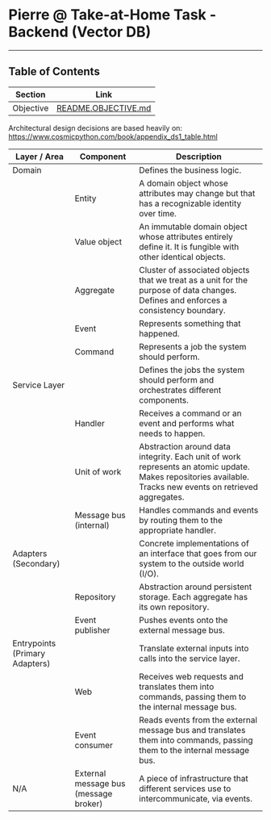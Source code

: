 # Pierre @ Take-at-Home Task - Backend (Vector DB)
---

## Table of Contents

| Section    | Link                         |
|------------|------------------------------|
| Objective  | [README.OBJECTIVE.md](README.OBJECTIVE.md) |

Architectural design decisions are based heavily on: https://www.cosmicpython.com/book/appendix_ds1_table.html

| Layer / Area                | Component                       | Description                                                                                                                                                  |
|-----------------------------|----------------------------------|--------------------------------------------------------------------------------------------------------------------------------------------------------------|
| Domain                      |                                  | Defines the business logic.                                                                                                                                  |
|                             | Entity                           | A domain object whose attributes may change but that has a recognizable identity over time.                                                                  |
|                             | Value object                     | An immutable domain object whose attributes entirely define it. It is fungible with other identical objects.                                                 |
|                             | Aggregate                        | Cluster of associated objects that we treat as a unit for the purpose of data changes. Defines and enforces a consistency boundary.                         |
|                             | Event                            | Represents something that happened.                                                                                                                          |
|                             | Command                          | Represents a job the system should perform.                                                                                                                  |
| Service Layer               |                                  | Defines the jobs the system should perform and orchestrates different components.                                                                            |
|                             | Handler                          | Receives a command or an event and performs what needs to happen.                                                                                            |
|                             | Unit of work                     | Abstraction around data integrity. Each unit of work represents an atomic update. Makes repositories available. Tracks new events on retrieved aggregates.   |
|                             | Message bus (internal)           | Handles commands and events by routing them to the appropriate handler.                                                                                      |
| Adapters (Secondary)        |                                  | Concrete implementations of an interface that goes from our system to the outside world (I/O).                                                              |
|                             | Repository                       | Abstraction around persistent storage. Each aggregate has its own repository.                                                                                |
|                             | Event publisher                  | Pushes events onto the external message bus.                                                                                                                 |
| Entrypoints (Primary Adapters) |                              | Translate external inputs into calls into the service layer.                                                                                                 |
|                             | Web                              | Receives web requests and translates them into commands, passing them to the internal message bus.                                                           |
|                             | Event consumer                   | Reads events from the external message bus and translates them into commands, passing them to the internal message bus.                                      |
| N/A                         | External message bus (message broker) | A piece of infrastructure that different services use to intercommunicate, via events.                                                                |
